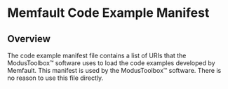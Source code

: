 # Memfault Code Example Manifest

## Overview

The code example manifest file contains a list of URIs that the ModusToolbox™ software uses to load the code examples developed by Memfault. This manifest is used by the ModusToolbox™ software. There is no reason to use this file directly.
